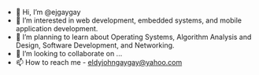 - 👋 Hi, I’m @ejgaygay
- 👀 I’m interested in web development, embedded systems, and mobile application development.
- 🌱 I’m planning to learn about Operating Systems, Algorithm Analysis and Design, Software Development, and Networking.
- 💞️ I’m looking to collaborate on ...
- 📫 How to reach me - eldyjohngaygay@yahoo.com

<!---
ejgaygay/ejgaygay is a ✨ special ✨ repository because its `README.md` (this file) appears on your GitHub profile.
You can click the Preview link to take a look at your changes.
--->
